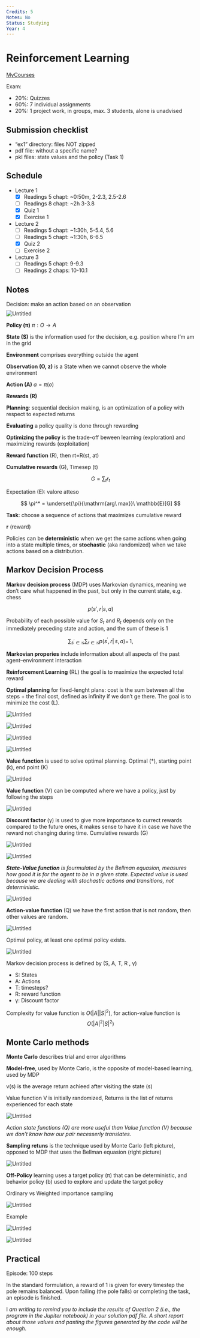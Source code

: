 ```yaml
---
Credits: 5
Notes: No
Status: Studying
Year: 4
---
```

# Reinforcement Learning
[MyCourses](https://mycourses.aalto.fi/course/view.php?id=37149&section=1)

Exam:
- 20%: Quizzes
- 60%: 7 individual assignments
- 20%: 1 project work, in groups, max. 3 students, alone is unadvised

## Submission checklist
- “ex1” directory: files NOT zipped
- pdf file: without a specific name?
- pkl files: state values and the policy (Task 1)

## Schedule

- Lecture 1
    - [x] Readings 5 chapt: ~0:50m, 2-2.3, 2.5-2.6
    - [ ] Readings 8 chapt: ~2h 3-3.8
    - [x] Quiz 1
    - [x] Exercise 1
- Lecture 2
    - [ ] Readings 5 chapt: ~1:30h, 5-5.4, 5.6
    - [ ] Readings 5 chapt: ~1:30h, 6-6.5
    - [x] Quiz 2
    - [ ] Exercise 2
- Lecture 3
    - [ ] Readings 5 chapt: 9-9.3
    - [ ] Readings 2 chaps: 10-10.1

## Notes
Decision: make an action based on an observation
$$
$$
![Untitled](Reinforcement%20Learning/Untitled.png)

**Policy (π)** $\pi:O \rightarrow A$

**State (S)** is the information used for the decision, e.g. position where I’m am in the grid

**Environment** comprises everything outside the agent

**Observation (O, z)** is a State when we cannot observe the whole environment

**Action (A)** $a=\pi(o)$

**Rewards (R)**

**Planning**: sequential decision making, is an optimization of a policy with respect to expected returns

**Evaluating** a policy quality is done through rewarding

**Optimizing the policy** is the trade-off beween learning (exploration) and maximizing rewards (exploitation)

**Reward function** (R), then rt=R(st, at)

**Cumulative rewards** (G), Timesep (t)

$$
G = \sum_{t}r_{t}
$$

Expectation (E): valore atteso

$$
\pi^* = \underset{\pi}{\mathrm{arg\ max}}\ \mathbb{E}[G]
$$

**Task**: choose a sequence of actions that maximizes cumulative reward

**r** (reward)

Policies can be **deterministic** when we get the same actions when going into a state multiple times, or **stochastic** (aka randomized) when we take actions based on a distribution.

## Markov Decision Process

**Markov decision process** (MDP) uses Markovian dynamics, meaning we don’t care what happened in the past, but only in the current state, e.g. chess

$$
p(s',r|s, a)
$$

Probability of each possible value for $S_t$ and $R_t$ depends only on the immediately preceding state and action, and the sum of these is 1

$$
\sum_{s^{\prime}\in{\mathcal G}}\sum_{r\in\mathcal G}p(s^{\prime},r|\,s,\,a)=\,1,
$$

**Markovian properies** include information about all aspects of the past agent–environment interaction

**Reinforcement Learning** (RL) the goal is to maximize the expected total reward

**Optimal planning** for fixed-lenght plans: cost is the sum between all the steps + the final cost, defined as infinity if we don’t ge there. The goal is to minimize the cost (L).

![Untitled](Reinforcement%20Learning/Untitled%204.png)

![Untitled](Reinforcement%20Learning/Untitled%205.png)

![Untitled](Reinforcement%20Learning/Untitled%206.png)

![Untitled](Reinforcement%20Learning/Untitled%207.png)

**Value function** is used to solve optimal planning.
Optimal (*), starting point (k), end point (K)

![Untitled](Reinforcement%20Learning/Untitled%208.png)

**Value function** (V) can be computed where we have a policy, just by following the steps

![Untitled](Reinforcement%20Learning/Untitled%209.png)

**Discount factor** (γ) is used to give more importance to currect rewards compared to the future ones, it makes sense to have it in case we have the reward not changing during time.
Cumulative rewards (G)

![Untitled](Reinforcement%20Learning/Untitled%2010.png)

![Untitled](Reinforcement%20Learning/Untitled%2011.png)

***State-Value function** is fourmulated by the Bellman equasion, measures how good it is for the agent to be in a given state. Expected value is used because we are dealing with stochastic actions and transitions, not deterministic.*

![Untitled](Reinforcement%20Learning/Untitled%2012.png)

**Action-value function** (Q) we have the first action that is not random, then other values are random.

![Untitled](Reinforcement%20Learning/Untitled%2013.png)

Optimal policy, at least one optimal policy exists.

![Untitled](Reinforcement%20Learning/Untitled%2014.png)

Markov decision process is defined by (S, A, T, R , γ)

- S: States
- A: Actions
- T: timesteps?
- R: reward function
- γ: Discount factor

Complexity for value function is $O(|A||S|^2)$, for action-value function is $$O(|A|^2|S|^2)$$

## Monte Carlo methods

**Monte Carlo** describes trial and error algorithms

**Model-free**, used by Monte Carlo, is the opposite of model-based learning, used by MDP

v(s) is the average return achieed after visiting the state (s)

Value function V is initially randomized, Returns is the list of returns experienced for each state

![Untitled](Reinforcement%20Learning/Untitled%2015.png)

*Action state functions (Q) are more useful than Value function (V) because we don’t know how our pair necesserly translates.*

**Sampling retuns** is the technique used by Monte Carlo (left picture), opposed to MDP that uses the Bellman equasion (right picture)

![Untitled](Reinforcement%20Learning/Untitled%2016.png)

**Off-Policy** learning uses a target policy (π) that can be deterministic, and behavior policy (b) used to explore and update the target policy

Ordinary vs Weighted importance sampling

![Untitled](Reinforcement%20Learning/Untitled%2017.png)

Example

![Untitled](Reinforcement%20Learning/Untitled%2018.png)

![Untitled](Reinforcement%20Learning/Untitled%2019.png)

## Practical

Episode: 100 steps

In the standard formulation, a reward of 1 is given for every timestep the pole remains balanced. Upon failing (the pole falls) or completing the task, an episode is finished.

I *am writing to remind you to include the results of Question 2 (i.e., the program in the Jupiter notebook) in your solution pdf file. A short report about those values and pasting the figures generated by the code will be enough.*